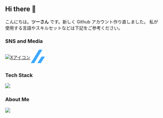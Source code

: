 ## Hi there 👋

こんにちは。**ツーさん** です。新しく Github アカウント作り直しました。
私が使用する言語やスキルセットなどは下記をご参考ください。

### SNS and Media
<div style="display: flex; align-items: center;">
<a href="https://x.com/twosun8x" target="_blank"><img src="https://skillicons.dev/icons?i=twitter" alt="Xアイコン" width="48" height="48" /></a>
<a href="https://zenn.dev/cocomina" target="_blank"><img src="https://github.com/twosun-8-git/twosun-8-git/blob/main/src/assets/img/logo-only.svg" alt="Zenn ロゴ" width="48" height="48" /></a>
</div>

### Tech Stack

![](https://skillicons.dev/icons?i=typescript,react,next,js,html,css,figma)

### About Me

![](https://github-readme-stats.vercel.app/api/top-langs?username=twosun-8-git&show_icons=true&locale=en)
